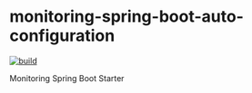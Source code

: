 # monitoring-spring-boot-auto-configuration
[![build](https://github.com/schambeck/monitoring-spring-boot-auto-configuration/actions/workflows/maven.yml/badge.svg)](https://github.com/schambeck/monitoring-spring-boot-auto-configuration/actions/workflows/maven.yml)

Monitoring Spring Boot Starter
